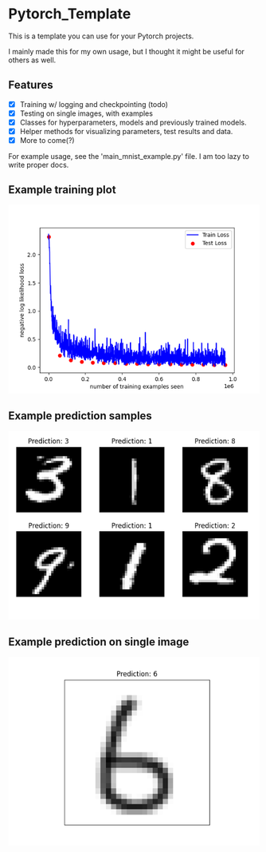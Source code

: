 # Pytorch_Template
This is a template you can use for your Pytorch projects.

I mainly made this for my own usage, but I thought it might be useful for others as well.

## Features
- [x] Training w/ logging and checkpointing (todo)
- [x] Testing on single images, with examples
- [x] Classes for hyperparameters, models and previously trained models.
- [x] Helper methods for visualizing parameters, test results and data.
- [x] More to come(?)

For example usage, see the 'main_mnist_example.py' file.
I am too lazy to write proper docs.

## Example training plot
![Example training plot](example_training_plot.png)

## Example prediction samples
![Example prediction samples](example_prediction_samples.png)

## Example prediction on single image
![Example prediction on single image](example_prediction_single_image.png)